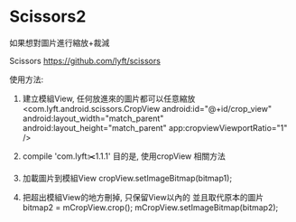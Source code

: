 # Scissors2
如果想對圖片進行縮放+裁減

Scissors
https://github.com/lyft/scissors

使用方法:

1. 建立模組View, 任何放進來的圖片都可以任意縮放
   <com.lyft.android.scissors.CropView
    android:id="@+id/crop_view"
    android:layout_width="match_parent"
    android:layout_height="match_parent"
    app:cropviewViewportRatio="1" />

2. compile 'com.lyft:scissors:1.1.1'
   目的是, 使用cropView 相關方法
   
3. 加載圖片到模組View
   cropView.setImageBitmap(bitmap1);
   
4. 把超出模組View的地方刪掉, 只保留View以內的
   並且取代原本的圖片
   bitmap2 = mCropView.crop();
   mCropView.setImageBitmap(bitmap2);

